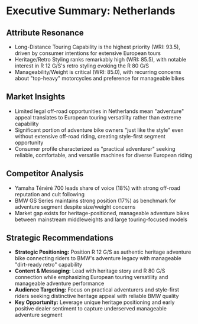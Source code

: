# Executive Summary: Netherlands

## Attribute Resonance
- Long-Distance Touring Capability is the highest priority (WRI: 93.5), driven by consumer intentions for extensive European tours
- Heritage/Retro Styling ranks remarkably high (WRI: 85.5), with notable interest in R 12 G/S's retro styling evoking the R 80 G/S
- Manageability/Weight is critical (WRI: 85.0), with recurring concerns about "top-heavy" motorcycles and preference for manageable bikes

## Market Insights
- Limited legal off-road opportunities in Netherlands mean "adventure" appeal translates to European touring versatility rather than extreme capability
- Significant portion of adventure bike owners "just like the style" even without extensive off-road riding, creating style-first segment opportunity
- Consumer profile characterized as "practical adventurer" seeking reliable, comfortable, and versatile machines for diverse European riding

## Competitor Analysis
- Yamaha Ténéré 700 leads share of voice (18%) with strong off-road reputation and cult following
- BMW GS Series maintains strong position (17%) as benchmark for adventure segment despite size/weight concerns
- Market gap exists for heritage-positioned, manageable adventure bikes between mainstream middleweights and large touring-focused models

## Strategic Recommendations
- **Strategic Positioning:** Position R 12 G/S as authentic heritage adventure bike connecting riders to BMW's adventure legacy with manageable "dirt-ready retro" capability
- **Content & Messaging:** Lead with heritage story and R 80 G/S connection while emphasizing European touring versatility and manageable adventure performance
- **Audience Targeting:** Focus on practical adventurers and style-first riders seeking distinctive heritage appeal with reliable BMW quality
- **Key Opportunity:** Leverage unique heritage positioning and early positive dealer sentiment to capture underserved manageable adventure segment